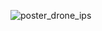 
![poster_drone_ips](https://github.com/user-attachments/assets/773bb774-9c47-437c-8aff-0ae68629be70)

